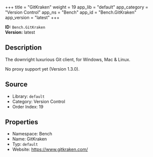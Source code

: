 ﻿+++
title = "GitKraken"
weight = 19
app_lib = "default"
app_category = "Version Control"
app_ns = "Bench"
app_id = "Bench.GitKraken"
app_version = "latest"
+++

**ID:** `Bench.GitKraken`  
**Version:** latest  
<!--more-->

## Description
The downright luxurious Git client, for Windows, Mac & Linux.

No proxy support yet (Version 1.3.0).

## Source

* Library: `default`
* Category: Version Control
* Order Index: 19

## Properties

* Namespace: Bench
* Name: GitKraken
* Typ: `default`
* Website: <https://www.gitkraken.com/>

